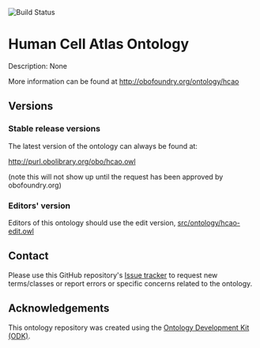 
![Build Status](https://github.com/ebi-ait/ontology/workflows/CI/badge.svg)
# Human Cell Atlas Ontology

Description: None

More information can be found at http://obofoundry.org/ontology/hcao

## Versions

### Stable release versions

The latest version of the ontology can always be found at:

http://purl.obolibrary.org/obo/hcao.owl

(note this will not show up until the request has been approved by obofoundry.org)

### Editors' version

Editors of this ontology should use the edit version, [src/ontology/hcao-edit.owl](src/ontology/hcao-edit.owl)

## Contact

Please use this GitHub repository's [Issue tracker](https://github.com/ebi-ait/ontology/issues) to request new terms/classes or report errors or specific concerns related to the ontology.

## Acknowledgements

This ontology repository was created using the [Ontology Development Kit (ODK)](https://github.com/INCATools/ontology-development-kit).